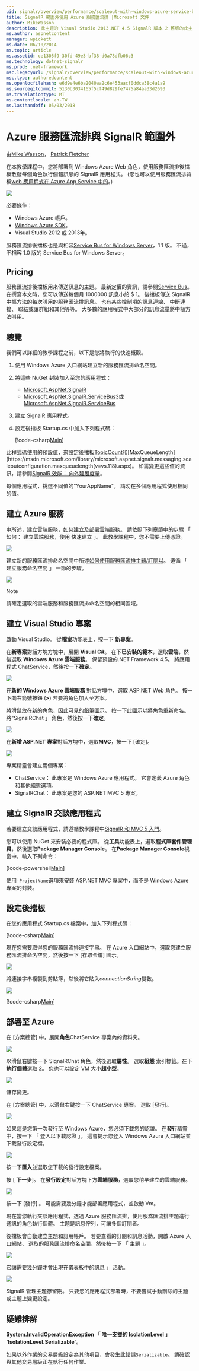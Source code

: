 ```yaml
---
uid: signalr/overview/performance/scaleout-with-windows-azure-service-bus
title: SignalR 範圍外使用 Azure 服務匯流排 |Microsoft 文件
author: MikeWasson
description: 此主題的 Visual Studio 2013.NET 4.5 SignalR 版本 2 舊版的此主題的 SignalR 1.x 本主題的版本，用於軟體版本...
ms.author: aspnetcontent
manager: wpickett
ms.date: 06/10/2014
ms.topic: article
ms.assetid: ce1305f9-30fd-49e3-bf38-d0a78dfb06c3
ms.technology: dotnet-signalr
ms.prod: .net-framework
msc.legacyurl: /signalr/overview/performance/scaleout-with-windows-azure-service-bus
msc.type: authoredcontent
ms.openlocfilehash: e6d9e4e6ba2040aa2c6e453aacf0ddca38c4a1a9
ms.sourcegitcommit: 5130b3034165f5cf49d829fe7475a84aa33d2693
ms.translationtype: MT
ms.contentlocale: zh-TW
ms.lasthandoff: 05/03/2018
---
```

<a name="signalr-scaleout-with-azure-service-bus"></a>Azure 服務匯流排與 SignalR 範圍外
====================
由[Mike Wasson](https://github.com/MikeWasson)， [Patrick Fletcher](https://github.com/pfletcher)

在本教學課程中，您將部署到 Windows Azure Web 角色，使用服務匯流排後擋板散發每個角色執行個體訊息的 SignalR 應用程式。 (您也可以使用服務匯流排背板[web 應用程式在 Azure App Service 中的](https://docs.microsoft.com/azure/app-service-web/)。)

![](scaleout-with-windows-azure-service-bus/_static/image1.png)

必要條件：

- Windows Azure 帳戶。
- [Windows Azure SDK](https://go.microsoft.com/fwlink/?linkid=254364&amp;clcid=0x409)。
- Visual Studio 2012 或 2013年。

服務匯流排後擋板也是與相容[Service Bus for Windows Server](https://msdn.microsoft.com/library/windowsazure/dn282144.aspx)，1.1 版。 不過，不相容 1.0 版的 Service Bus for Windows Server。

## <a name="pricing"></a>Pricing

服務匯流排後擋板用來傳送訊息的主題。 最新定價的資訊，請參閱[Service Bus](https://azure.microsoft.com/pricing/details/service-bus/)。 在撰寫本文時，您可以傳送每個月 1000000 訊息小於 $ 1。 後擋板傳送 SignalR 中樞方法的每次叫用的服務匯流排訊息。 也有某些控制項的訊息連線、 中斷連接、 聯結或讓群組和其他等等。 大多數的應用程式中大部分的訊息流量將中樞方法叫用。

## <a name="overview"></a>總覽

我們可以詳細的教學課程之前，以下是您將執行的快速概觀。

1. 使用 Windows Azure 入口網站建立新的服務匯流排命名空間。
2. 將這些 NuGet 封裝加入至您的應用程式： 

    - [Microsoft.AspNet.SignalR](http://nuget.org/packages/Microsoft.AspNet.SignalR)
    - [Microsoft.AspNet.SignalR.ServiceBus3](https://www.nuget.org/packages/Microsoft.AspNet.SignalR.ServiceBus3)或[Microsoft.AspNet.SignalR.ServiceBus](https://www.nuget.org/packages/Microsoft.AspNet.SignalR.ServiceBus)
3. 建立 SignalR 應用程式。
4. 設定後擋板 Startup.cs 中加入下列程式碼： 

    [!code-csharp[Main](scaleout-with-windows-azure-service-bus/samples/sample1.cs)]

此程式碼使用的預設值，來設定後擋板[TopicCount](https://msdn.microsoft.com/library/microsoft.aspnet.signalr.servicebusscaleoutconfiguration.topiccount(v=vs.118).aspx)和[MaxQueueLength](https://msdn.microsoft.com/library/microsoft.aspnet.signalr.messaging.scaleoutconfiguration.maxqueuelength(v=vs.118).aspx)。 如需變更這些值的資訊，請參閱[SignalR 效能： 向外延展度量](signalr-performance.md#scaleout_metrics)。

每個應用程式，挑選不同值的"YourAppName"。 請勿在多個應用程式使用相同的值。

## <a name="create-the-azure-services"></a>建立 Azure 服務

中所述，建立雲端服務，[如何建立及部署雲端服務](https://docs.microsoft.com/azure/cloud-services/cloud-services-how-to-create-deploy)。 請依照下列章節中的步驟 「 如何： 建立雲端服務，使用 快速建立 」。 此教學課程中，您不需要上傳憑證。

![](scaleout-with-windows-azure-service-bus/_static/image2.png)

建立新的服務匯流排命名空間中所述[如何使用服務匯流排主題/訂閱以](https://docs.microsoft.com/azure/service-bus-messaging/service-bus-dotnet-how-to-use-topics-subscriptions)。 遵循 「 建立服務命名空間 」 一節的步驟。

![](scaleout-with-windows-azure-service-bus/_static/image3.png)

> [!NOTE]
> 請確定選取的雲端服務和服務匯流排命名空間的相同區域。


## <a name="create-the-visual-studio-project"></a>建立 Visual Studio 專案

啟動 Visual Studio。 從**檔案**功能表上，按一下 **新專案**。

在**新專案**對話方塊方塊中，展開  **Visual C#**。 在下**已安裝的範本**，選取**雲端**，然後選取  **Windows Azure 雲端服務**。 保留預設的.NET Framework 4.5。 將應用程式 ChatService，然後按一下**確定**。

![](scaleout-with-windows-azure-service-bus/_static/image4.png)

在**新的 Windows Azure 雲端服務** 對話方塊中，選取 ASP.NET Web 角色。 按一下向右箭號按鈕 (**&gt;**) 若要將角色加入至方案。

將滑鼠放在新的角色，因此可見的鉛筆圖示。 按一下此圖示以將角色重新命名。 將"SignalRChat 」 角色，然後按一下**確定**。

![](scaleout-with-windows-azure-service-bus/_static/image5.png)

在**新增 ASP.NET 專案**對話方塊中，選取**MVC**，按一下 [確定]。

![](scaleout-with-windows-azure-service-bus/_static/image6.png)

專案精靈會建立兩個專案：

- ChatService： 此專案是 Windows Azure 應用程式。 它會定義 Azure 角色和其他組態選項。
- SignalRChat： 此專案是您的 ASP.NET MVC 5 專案。

## <a name="create-the-signalr-chat-application"></a>建立 SignalR 交談應用程式

若要建立交談應用程式，請遵循教學課程中[SignalR 和 MVC 5 入門](../getting-started/tutorial-getting-started-with-signalr-and-mvc.md)。

您可以使用 NuGet 來安裝必要的程式庫。 從**工具**功能表上，選取**程式庫套件管理員**，然後選取**Package Manager Console**。 在**Package Manager Console**視窗中，輸入下列命令：

[!code-powershell[Main](scaleout-with-windows-azure-service-bus/samples/sample2.ps1)]

使用`-ProjectName`選項來安裝 ASP.NET MVC 專案中，而不是 Windows Azure 專案的封裝。

## <a name="configure-the-backplane"></a>設定後擋板

在您的應用程式 Startup.cs 檔案中，加入下列程式碼：

[!code-csharp[Main](scaleout-with-windows-azure-service-bus/samples/sample3.cs)]

現在您需要取得您的服務匯流排連接字串。 在 Azure 入口網站中，選取您建立服務匯流排命名空間，然後按一下 [存取金鑰] 圖示。

![](scaleout-with-windows-azure-service-bus/_static/image7.png)

將連接字串複製到剪貼簿，然後將它貼入*connectionString*變數。

![](scaleout-with-windows-azure-service-bus/_static/image8.png)

[!code-csharp[Main](scaleout-with-windows-azure-service-bus/samples/sample4.cs)]

## <a name="deploy-to-azure"></a>部署至 Azure

在 [方案總管] 中，展開**角色**ChatService 專案內的資料夾。

![](scaleout-with-windows-azure-service-bus/_static/image9.png)

以滑鼠右鍵按一下 SignalRChat 角色，然後選取**屬性**。 選取**組態** 索引標籤。在下**執行個體**選取 2。 您也可以設定 VM 大小**超小型**。

![](scaleout-with-windows-azure-service-bus/_static/image10.png)

儲存變更。

在 [方案總管] 中，以滑鼠右鍵按一下 ChatService 專案。 選取 [發行]。

![](scaleout-with-windows-azure-service-bus/_static/image11.png)

如果這是您第一次發行至 Windows Azure，您必須下載您的認證。 在**發行**精靈 中，按一下 「 登入以下載認證 」。 這會提示您登入 Windows Azure 入口網站並下載發行設定檔。

![](scaleout-with-windows-azure-service-bus/_static/image12.png)

按一下**匯入**並選取您下載的發行設定檔案。

按 [ **下一步**]。 在**發行設定**對話方塊下方**雲端服務**，選取您稍早建立的雲端服務。

![](scaleout-with-windows-azure-service-bus/_static/image13.png)

按一下 [發行] 。 可能需要幾分鐘才能部署應用程式，並啟動 Vm。

現在當您執行交談應用程式，透過 Azure 服務匯流排，使用服務匯流排主題進行通訊的角色執行個體。 主題是訊息佇列，可讓多個訂閱者。

後擋板會自動建立主題和訂用帳戶。 若要查看的訂閱和訊息活動，開啟 Azure 入口網站、 選取的服務匯流排命名空間，然後按一下 「 主題 」。

![](scaleout-with-windows-azure-service-bus/_static/image14.png)

它讓需要幾分鐘才會出現在儀表板中的訊息 」 活動。

![](scaleout-with-windows-azure-service-bus/_static/image15.png)

SignalR 管理主題存留期。 只要您的應用程式部署時，不要嘗試手動刪除的主題或主題上變更設定。

## <a name="troubleshooting"></a>疑難排解

**System.InvalidOperationException 「 唯一支援的 IsolationLevel 」 'IsolationLevel.Serializable'。**

如果以外作業的交易層級設定為其他項目，會發生此錯誤`Serializable`。 請確認與其他交易層級正在執行任何作業。
